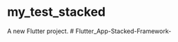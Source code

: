 # my_test_stacked

A new Flutter project.
#   F l u t t e r _ A p p - S t a c k e d - F r a m e w o r k -  
 